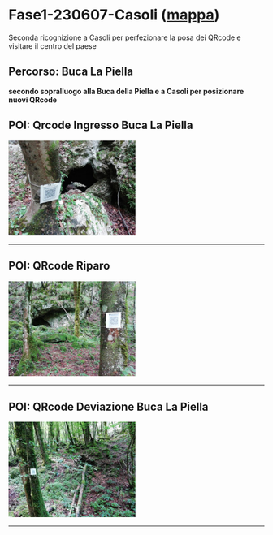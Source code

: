 # Fase1-230607-Casoli ([mappa](https://umap.openstreetmap.fr/it/map/fase1-230607-casoli_1041690?scaleControl=false&miniMap=false&scrollWheelZoom=false&zoomControl=true&editMode=disabled&moreControl=true&searchControl=null&tilelayersControl=null&embedControl=null&datalayersControl=true&onLoadPanel=none&captionBar=false&captionMenus=true))
Seconda ricognizione a Casoli per perfezionare la posa dei QRcode e visitare il centro del paese
## Percorso: Buca La Piella
**secondo sopralluogo alla Buca della Piella e a Casoli per posizionare nuovi QRcode**
## POI: Qrcode Ingresso Buca La Piella
[<img src='/vignettes/03dc60a9-52ed-4096-b353-2cdf75d925bd.jpg' width='250'/>](/vignettes/03dc60a9-52ed-4096-b353-2cdf75d925bd.jpg) 

****
## POI: QRcode Riparo
[<img src='/vignettes/fb75f2f0-800b-41ab-a67c-9b345ae62a60.jpg' width='250'/>](/vignettes/fb75f2f0-800b-41ab-a67c-9b345ae62a60.jpg) 

****
## POI: QRcode Deviazione Buca La Piella
[<img src='/vignettes/701140b5-961c-454d-a337-9f09380c8844.jpg' width='250'/>](/vignettes/701140b5-961c-454d-a337-9f09380c8844.jpg) 

****
